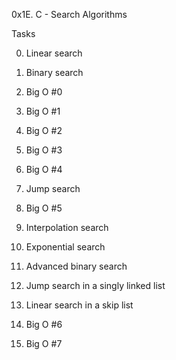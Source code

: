  0x1E. C - Search Algorithms 

Tasks

0. Linear search 

1. Binary search 

2. Big O #0 

3. Big O #1 

4. Big O #2 

5. Big O #3 

6. Big O #4 

7. Jump search 

8. Big O #5 

9. Interpolation search 

10. Exponential search 

11. Advanced binary search 

12. Jump search in a singly linked list 

13. Linear search in a skip list 

14. Big O #6 

15. Big O #7 
